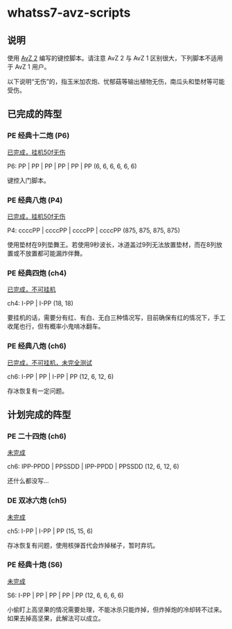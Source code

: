 # whatss7-avz-scripts

## 说明

使用 [AvZ 2](https://github.com/vector-wlc/AsmVsZombies) 编写的键控脚本。请注意 AvZ 2 与 AvZ 1 区别很大，下列脚本不适用于 AvZ 1 用户。

以下说明“无伤”的，指玉米加农炮、忧郁菇等输出植物无伤，南瓜头和垫材等可能受伤。

## 已完成的阵型

### PE 经典十二炮 (P6)

[已完成，挂机50f无伤](jd12p.cpp)

P6: PP | PP | PP | PP | PP | PP  (6, 6, 6, 6, 6, 6)

键控入门脚本。

### PE 经典八炮 (P4)

[已完成，挂机50f无伤](jd8p-P4c.cpp)

P4: ccccPP | ccccPP | ccccPP | ccccPP  (875, 875, 875, 875)

使用垫材在9列垫舞王。若使用9秒波长，冰道盖过9列无法放置垫材，而在8列放置或不放置都可能漏炸伴舞。

### PE 经典四炮 (ch4)

[已完成，不可挂机](jd4p.cpp)

ch4: I-PP | I-PP (18, 18)

要挂机的话，需要分有红、有白、无白三种情况写，目前确保有红的情况下，手工收尾也行，但有概率小鬼啃冰翻车。

### PE 经典八炮 (ch6)

[已完成，不可挂机，未完全测试](jd8p-ch6.cpp)

ch6: I-PP | PP | I-PP | PP  (12, 6, 12, 6)

存冰恢复有一定问题。

## 计划完成的阵型

### PE 二十四炮 (ch6)

[未完成](./24p-ch6.cpp)

ch6: IPP-PPDD | PPSSDD | IPP-PPDD | PPSSDD (12, 6, 12, 6)

还什么都没写...

### DE 双冰六炮 (ch5)

[未完成](./de-2i6p-ch5.cpp)

ch5: I-PP | I-PP | PP (15, 15, 6)

存冰恢复有问题，使用核弹首代会炸掉梯子，暂时弃坑。

### PE 经典十炮 (S6)

[未完成](jd10p-S6.cpp)

S6: I-PP | PP | PP | PP | PP  (12, 6, 6, 6, 6)

小偷盯上高坚果的情况需要处理，不能冰杀只能炸掉，但炸掉炮的冷却转不过来。如果去掉高坚果，此解法可以成立。

